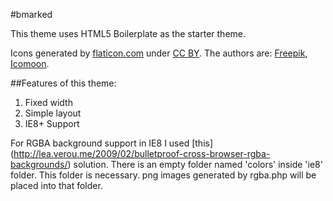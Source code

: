#bmarked

This theme uses HTML5 Boilerplate as the starter theme.

Icons generated by [flaticon.com](http://www.flaticon.com)
 under [CC BY](http://creativecommons.org/licenses/by/3.0/).
The authors are: [Freepik](http://www.freepik.com), [Icomoon](http://www.icomoon.io).

##Features of this theme:
1. Fixed width
2. Simple layout
3. IE8+ Support


For RGBA background support in IE8 I used [this] 
(http://lea.verou.me/2009/02/bulletproof-cross-browser-rgba-backgrounds/) solution.
There is an empty folder named 'colors' inside 'ie8' folder. This folder is necessary.
png images generated by rgba.php will be placed into that folder.
